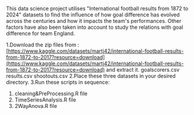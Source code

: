 
This data science project utilises "International football results from 1872 to 2024" datasets to find the influence of how goal difference has evolved across the centuries and how it impacts the team's performances. Other factors have also been taken into account to study the relations with goal difference for team England.

1.Download the zip files from :[https://www.kaggle.com/datasets/martj42/international-football-results-from-1872-to-2017?resource=download](https://www.kaggle.com/datasets/martj42/international-football-results-from-1872-to-2017?resource=download) and extract it.
goalscorers.csv
results.csv
shootouts.csv
2.Place these three datasets in your desired directory.
3.Run these scripts in sequence:
1. cleaning&PreProcessing.R file 
2. TimeSeriesAnalysis.R file 
3. 2WayAnova.R file 

